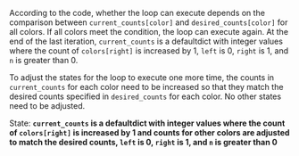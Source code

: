 According to the code, whether the loop can execute depends on the comparison between `current_counts[color]` and `desired_counts[color]` for all colors. If all colors meet the condition, the loop can execute again. At the end of the last iteration, `current_counts` is a defaultdict with integer values where the count of `colors[right]` is increased by 1, `left` is 0, `right` is 1, and `n` is greater than 0. 

To adjust the states for the loop to execute one more time, the counts in `current_counts` for each color need to be increased so that they match the desired counts specified in `desired_counts` for each color. No other states need to be adjusted.

State: **`current_counts` is a defaultdict with integer values where the count of `colors[right]` is increased by 1 and counts for other colors are adjusted to match the desired counts, `left` is 0, `right` is 1, and `n` is greater than 0**
